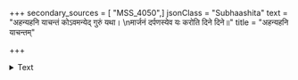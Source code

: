 +++
secondary_sources = [ "MSS_4050",]
jsonClass = "Subhaashita"
text = "अहन्यहनि याचन्तं कोऽवमन्येद् गुरुं यथा।  \nमार्जनं दर्पणस्येव यः करोति दिने दिने॥"
title = "अहन्यहनि याचन्तम्"

+++

<details><summary>Text</summary>

अहन्यहनि याचन्तं कोऽवमन्येद् गुरुं यथा।  
मार्जनं दर्पणस्येव यः करोति दिने दिने॥
</details>
